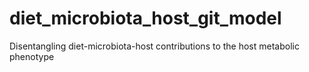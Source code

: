 # diet_microbiota_host_git_model
Disentangling diet-microbiota-host contributions to the host metabolic phenotype
